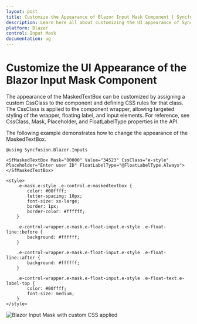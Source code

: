 ```yaml
---
layout: post
title: Customize the Appearance of Blazor Input Mask Component | Syncfusion
description: Learn here all about customizing the UI appearance of Syncfusion Blazor Input Mask component and more.
platform: Blazor
control: Input Mask
documentation: ug
---
```


# Customize the UI Appearance of the Blazor Input Mask Component

The appearance of the MaskedTextBox can be customized by assigning a custom CssClass to the component and defining CSS rules for that class. The CssClass is applied to the component wrapper, allowing targeted styling of the wrapper, floating label, and input elements. For reference, see CssClass, Mask, Placeholder, and FloatLabelType properties in the API.

The following example demonstrates how to change the appearance of the MaskedTextBox.

```cshtml
@using Syncfusion.Blazor.Inputs

<SfMaskedTextBox Mask="00000" Value="34523" CssClass="e-style" Placeholder="Enter user ID" FloatLabelType="@FloatLabelType.Always"> </SfMaskedTextBox>

<style>
    .e-mask.e-style .e-control.e-maskedtextbox {
        color: #00ffff;
        letter-spacing: 10px;
        font-size: xx-large;
        border: 1px;
        border-color: #ffffff;
    }

    .e-control-wrapper.e-mask.e-float-input.e-style .e-float-line::before {
        background: #ffffff;
    }

    .e-control-wrapper.e-mask.e-float-input.e-style .e-float-line::after {
        background: #ffffff;
    }

    .e-control-wrapper.e-mask.e-float-input.e-style .e-float-text.e-label-top {
        color: #00ffff;
        font-size: medium;
    }
</style>
```

![Blazor Input Mask with custom CSS applied](../images/customCss.png)